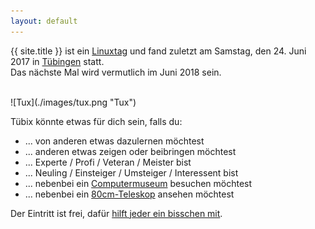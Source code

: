 ```yaml
---
layout: default
---
```


{{ site.title }} ist ein <a href="http://de.wikipedia.org/wiki/Linuxtag" target="_blank">Linuxtag</a> und fand zuletzt am Samstag, den 24. Juni 2017 in <a href="http://de.wikipedia.org/wiki/T%C3%BCbingen" target="_blank">Tübingen</a> statt.<br/>
Das nächste Mal wird vermutlich im Juni 2018 sein.

<br/> 
![Tux](./images/tux.png "Tux")
<br/> 

Tübix könnte etwas für dich sein, falls du:

* ... von anderen etwas dazulernen möchtest
* ... anderen etwas zeigen oder beibringen möchtest
* ... Experte / Profi / Veteran / Meister bist
* ... Neuling / Einsteiger / Umsteiger / Interessent bist
* ... nebenbei ein <a href="http://www.wsi.uni-tuebingen.de/fachbereich/wilhelm-schickard-institut-fuer-informatik/computermuseum.html">Computermuseum</a> besuchen möchtest
* ... nebenbei ein <a href="2017/programm/cornelia-heinitz-stephan-hartmann-das-tuebinger-80cm-teleskop/">80cm-Teleskop</a> ansehen möchtest

Der Eintritt ist frei, dafür <a href="../callforhelpers/">hilft jeder ein bisschen mit</a>.

<!--
Die Folien (pdf) und Tonspuren (ogg) der Beiträge von 2015 sind unter <a href="../downloads/">Downloads(2015)</a> zu finden. 

## Richtigstellung
Tübix ist keineswegs der "1. Tübinger Linuxtag"!<br/>
Mehr dazu unter  <a href="http://tuebingen.linux.de/old/" target="_blank">tuebingen.linux.de/old/</a>
-->
